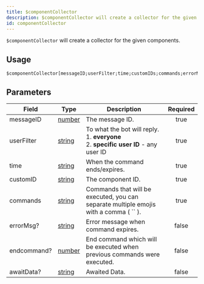 ```yaml
---
title: $componentCollector
description: $componentCollector will create a collector for the given components.
id: componentCollector
---
```


`$componentCollector` will create a collector for the given components.

## Usage

```aoi
$componentCollector[messageID;userFilter;time;customIDs;commands;errorMsg?;endcommand?;awaitData?]
```

## Parameters

| Field       | Type                                                                                              | Description                                                                                     | Required |
| ----------- | ------------------------------------------------------------------------------------------------- | ----------------------------------------------------------------------------------------------- | :------: |
| messageID   | [number](https://developer.mozilla.org/en-US/docs/Web/JavaScript/Reference/Global_Objects/Number) | The message ID.                                                                                 |   true   |
| userFilter  | [string](https://developer.mozilla.org/en-US/docs/Web/JavaScript/Reference/Global_Objects/String) | To what the bot will reply. <br /> 1. **everyone** <br /> 2. **specific user ID** - any user ID |   true   |
| time        | [string](https://developer.mozilla.org/en-US/docs/Web/JavaScript/Reference/Global_Objects/String) | When the command ends/expires.                                                                  |   true   |
| customID    | [string](https://developer.mozilla.org/en-US/docs/Web/JavaScript/Reference/Global_Objects/String) | The component ID.                                                                               |   true   |
| commands    | [string](https://developer.mozilla.org/en-US/docs/Web/JavaScript/Reference/Global_Objects/String) | Commands that will be executed, you can separate multiple emojis with a comma ( `` ).           |   true   |
| errorMsg?   | [string](https://developer.mozilla.org/en-US/docs/Web/JavaScript/Reference/Global_Objects/String) | Error message when command expires.                                                             |  false   |
| endcommand? | [number](https://developer.mozilla.org/en-US/docs/Web/JavaScript/Reference/Global_Objects/Number) | End command which will be executed when previous commands were executed.                        |  false   |
| awaitData?  | [string](https://developer.mozilla.org/en-US/docs/Web/JavaScript/Reference/Global_Objects/String) | Awaited Data.                                                                                   |  false   |
